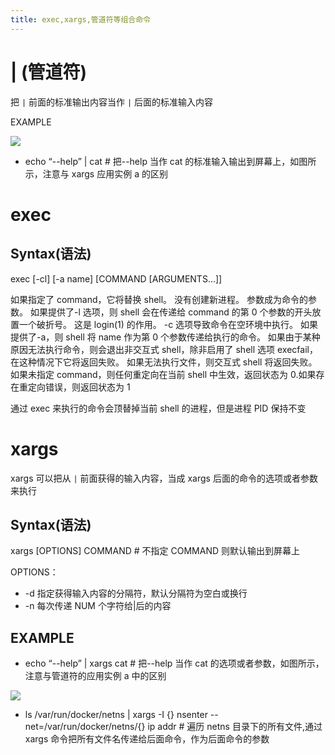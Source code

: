 ```yaml
---
title: exec,xargs,管道符等组合命令
---
```


# | (管道符)
把 `|` 前面的标准输出内容当作 `|` 后面的标准输入内容

EXAMPLE

![](https://notes-learning.oss-cn-beijing.aliyuncs.com/sl7f9m/1616165959227-38b8c228-113d-4a87-a335-22560fdc396b.jpeg)

- echo “--help” | cat # 把--help 当作 cat 的标准输入输出到屏幕上，如图所示，注意与 xargs 应用实例 a 的区别

# exec

## Syntax(语法)

exec \[-cl] \[-a name] \[COMMAND \[ARGUMENTS...]]

如果指定了 command，它将替换 shell。 没有创建新进程。 参数成为命令的参数。 如果提供了-l 选项，则 shell 会在传递给 command 的第 0 个参数的开头放置一个破折号。 这是 login(1) 的作用。 -c 选项导致命令在空环境中执行。 如果提供了-a，则 shell 将 name 作为第 0 个参数传递给执行的命令。 如果由于某种原因无法执行命令，则会退出非交互式 shell，除非启用了 shell 选项 execfail，在这种情况下它将返回失败。 如果无法执行文件，则交互式 shell 将返回失败。 如果未指定 command，则任何重定向在当前 shell 中生效，返回状态为 0.如果存在重定向错误，则返回状态为 1

通过 exec 来执行的命令会顶替掉当前 shell 的进程，但是进程 PID 保持不变

# xargs

xargs 可以把从 `|` 前面获得的输入内容，当成 xargs 后面的命令的选项或者参数来执行

## Syntax(语法)

xargs \[OPTIONS] COMMAND # 不指定 COMMAND 则默认输出到屏幕上

OPTIONS：

- -d 指定获得输入内容的分隔符，默认分隔符为空白或换行
- -n 每次传递 NUM 个字符给|后的内容

## EXAMPLE

- echo “--help” | xargs cat # 把--help 当作 cat 的选项或者参数，如图所示，注意与管道符的应用实例 a 中的区别

![](https://notes-learning.oss-cn-beijing.aliyuncs.com/sl7f9m/1616165959237-c4a1a831-c6a0-4c52-ba6f-9f071cb59ba3.jpeg)

- ls /var/run/docker/netns | xargs -I {} nsenter --net=/var/run/docker/netns/{} ip addr # 遍历 netns 目录下的所有文件,通过 xargs 命令把所有文件名传递给后面命令，作为后面命令的参数

